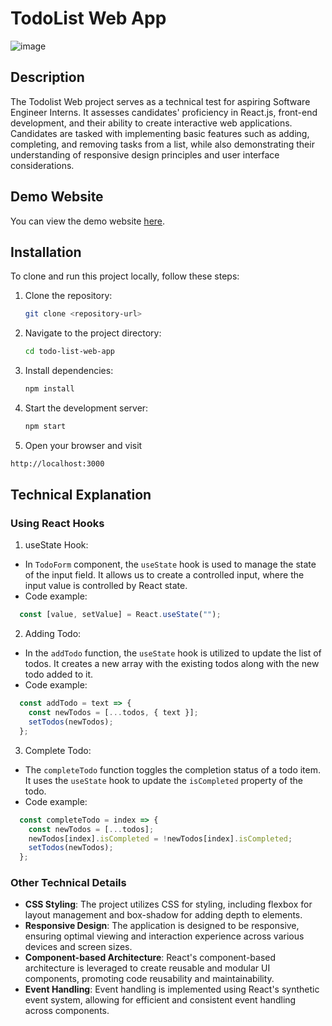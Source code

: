 # TodoList Web App
![image](https://github.com/rrrozzaq/todolist-web-app/assets/92041571/9debe5c4-3418-48a8-80f5-1cf7f70132a2)

## Description

The Todolist Web project serves as a technical test for aspiring Software Engineer Interns. It assesses candidates' proficiency in React.js, front-end development, and their ability to create interactive web applications. Candidates are tasked with implementing basic features such as adding, completing, and removing tasks from a list, while also demonstrating their understanding of responsive design principles and user interface considerations.

## Demo Website

You can view the demo website [here](https://subtle-haupia-c4050f.netlify.app/).

## Installation

To clone and run this project locally, follow these steps:

1. Clone the repository:
   ```bash
   git clone <repository-url>
    ```
2. Navigate to the project directory:
    ```bash
   cd todo-list-web-app
    ```
3. Install dependencies:
   ```bash
   npm install
   ```
4. Start the development server:
   ```bash
   npm start
   ```
5. Open your browser and visit
  ```bash
  http://localhost:3000
  ```
## Technical Explanation
### Using React Hooks

1. useState Hook:
- In `TodoForm` component, the `useState` hook is used to manage the state of the input field. It allows us to create a controlled input, where the input value is controlled by React state.
- Code example:
```javascript
  const [value, setValue] = React.useState("");
```
2. Adding Todo:
- In the `addTodo` function, the `useState` hook is utilized to update the list of todos. It creates a new array with the existing todos along with the new todo added to it.
- Code example:
```javascript
  const addTodo = text => {
    const newTodos = [...todos, { text }];
    setTodos(newTodos);
  };
```
3. Complete Todo:
- The `completeTodo` function toggles the completion status of a todo item. It uses the `useState` hook to update the `isCompleted` property of the todo.
- Code example:
```javascript
  const completeTodo = index => {
    const newTodos = [...todos];
    newTodos[index].isCompleted = !newTodos[index].isCompleted;
    setTodos(newTodos);
  };
```

### Other Technical Details

- **CSS Styling**: The project utilizes CSS for styling, including flexbox for layout management and box-shadow for adding depth to elements.
- **Responsive Design**: The application is designed to be responsive, ensuring optimal viewing and interaction experience across various devices and screen sizes.
- **Component-based Architecture**: React's component-based architecture is leveraged to create reusable and modular UI components, promoting code reusability and maintainability.
- **Event Handling**: Event handling is implemented using React's synthetic event system, allowing for efficient and consistent event handling across components.

